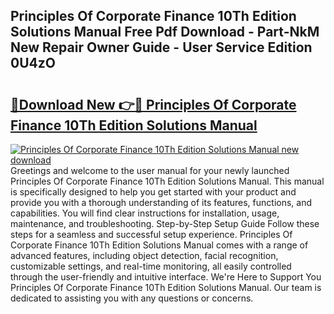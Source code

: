## Principles Of Corporate Finance 10Th Edition Solutions Manual Free Pdf Download - Part-NkM New Repair Owner Guide - User Service Edition 0U4zO

# <h2><a href="http://cf19200.oget.top/?id=Principles+Of+Corporate+Finance+10Th+Edition+Solutions+Manual">🔗Download New 👉🔴 Principles Of Corporate Finance 10Th Edition Solutions Manual</a></h2>

[![Principles Of Corporate Finance 10Th Edition Solutions Manual new download](https://i.imgur.com/5g1atiW.png)](http://cf19200.oget.top/?id=Principles+Of+Corporate+Finance+10Th+Edition+Solutions+Manual)
Greetings and welcome to the user manual for your newly launched Principles Of Corporate Finance 10Th Edition Solutions Manual. This manual is specifically designed to help you get started with your product and provide you with a thorough understanding of its features, functions, and capabilities. You will find clear instructions for installation, usage, maintenance, and troubleshooting. Step-by-Step Setup Guide Follow these steps for a seamless and successful setup experience. Principles Of Corporate Finance 10Th Edition Solutions Manual comes with a range of advanced features, including object detection, facial recognition, customizable settings, and real-time monitoring, all easily controlled through the user-friendly and intuitive interface. We're Here to Support You Principles Of Corporate Finance 10Th Edition Solutions Manual. Our team is dedicated to assisting you with any questions or concerns.
